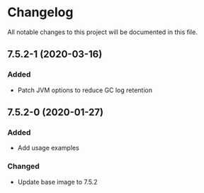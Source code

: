 # Changelog
All notable changes to this project will be documented in this file.

## 7.5.2-1 (2020-03-16)
### Added
- Patch JVM options to reduce GC log retention

## 7.5.2-0 (2020-01-27)
### Added
- Add usage examples

### Changed
- Update base image to 7.5.2
